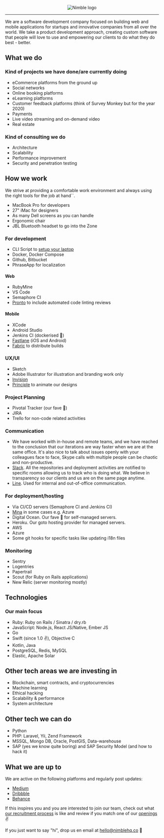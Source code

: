 <p align="center">
  <img alt="Nimble logo" src="https://assets.nimblehq.co/logo/light/logo-light-text-320.png" />
</p>

---

We are a software development company focused on building web and mobile applications for startups and innovative companies 
from all over the world. We take a product development approach, creating custom software that people will love to use and 
empowering our clients to do what they do best - better.

## What we do

### Kind of projects we have done/are currently doing

* eCommerce platforms from the ground up 
* Social networks
* Online booking platforms
* eLearning platforms
* Customer feedback platforms (think of Survey Monkey but for the year 2020)
* Payments
* Live video streaming and on-demand video
* Real estate

### Kind of consulting we do

* Architecture
* Scalability
* Performance improvement
* Security and penetration testing

## How we work

We strive at providing a comfortable work environment and always using the right tools for the job at hand``. 

* MacBook Pro for developers
* 27" iMac for designers
* As many Dell screens as you can handle
* Ergonomic chair
* JBL Bluetooth headset to go into the Zone 

### For development

* CLI Script to [setup your laptop](https://github.com/nimblehq/laptop)
* Docker, Docker Compose
* Github, Bitbucket
* PhraseApp for localization

#### Web

* RubyMine
* VS Code 
* Semaphore CI
* [Pronto](https://github.com/prontolabs/pronto) to include automated code linting reviews

#### Mobile 

* XCode 
* Android Studio
* Jenkins CI (dockerised 🙌)
* [Fastlane](https://fastlane.tools/) (iOS and Android)
* [Fabric](https://fabric.io/) to distribute builds

### UX/UI 

* Sketch
* Adobe Illustrator for illustration and branding work only  
* [Invision](https://www.invisionapp.com/)
* [Principle](http://principleformac.com/) to animate our designs

### Project Planning

* Pivotal Tracker (our fave 💙)
* JIRA
* Trello for non-code related activities

### Communication

* We have worked with in-house and remote teams, and we have reached to the conclusion that our iterations are way faster 
when we are at the same office. It's also nice to talk about issues openly with your colleagues face to face, Skype calls 
with multiple people can be chaotic and non-productive.
* [Slack](https://slack.com/). All the repositories and deployment activities are notified to specific rooms allowing us 
to track who is doing what. We believe in transparency so our clients and us are on the same page anytime.
* [Line](https://line.me/en-US/). Used for internal and out-of-office communication. 

### For deployment/hosting

* Via CI/CD servers (Semaphore CI and Jenkins CI)
* [Mina](https://github.com/mina-deploy/mina) in some cases e.g. Azure
* Digital Ocean. Our fave 💙 for self-managed servers. 
* Heroku. Our goto hosting provider for managed servers.
* AWS
* Azure
* Some git hooks for specific tasks like updating i18n files

### Monitoring

* Sentry
* Logentries
* Papertrail
* Scout (for Ruby on Rails applications)
* New Relic (server monitoring mostly)

## Technologies

### Our main focus

* Ruby: Ruby on Rails / Sinatra / dry.rb
* JavaScript: Node.js, React JS/Native, Ember JS
* Go
* Swift (since 1.0 ✌️), Objective C
* Kotlin, Java
* PostgreSQL, Redis, MySQL
* Elastic, Apache Solar

## Other tech areas we are investing in

* Blockchain, smart contracts, and cryptocurrencies
* Machine learning 
* Ethical hacking
* Scalability & performance
* System architecture

## Other tech we can do

* Python
* PHP: Laravel, Yii, Zend Framework
* MSSQL, Mongo DB, Oracle, PostGIS, Data-warehouse
* SAP (yes we know quite boring) and SAP Security Model (and how to hack it)

## What we are up to

We are active on the following platforms and regularly post updates:

* [Medium](https://medium.com/nimble)
* [Dribbble](https://dribbble.com/nimblehq)
* [Behance](https://www.behance.net/nimblehq)

If this inspires you and you are interested to join our team, check out what [our recruitment process](join-us/our-recruitment-process.md) 
is like and review if you match one of our [openings](https://www.workhiro.com/companies/nimble) ✌️

If you just want to say "hi", drop us en email at hello@nimblehq.co 👋
